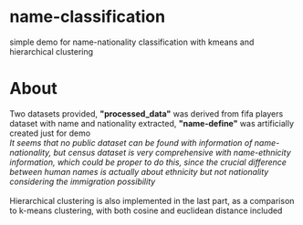 # name-classification
simple demo for name-nationality classification with kmeans and hierarchical clustering
# About
Two datasets provided, **"processed_data"** was derived from fifa players dataset with name and nationality extracted, **"name-define"** was artificially created just for demo
<br/>
*It seems that no public dataset can be found with information of name-nationality, but census dataset is very comprehensive with name-ethnicity information, which could be proper to do this, since the crucial difference between human names is actually about ethnicity but not nationality considering the immigration possibility*
<br/>
<br/>
Hierarchical clustering is also implemented in the last part, as a comparison to k-means clustering, with both cosine and euclidean distance included
